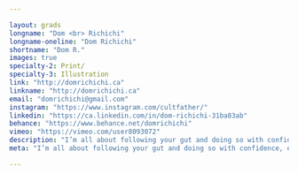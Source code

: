 ```yaml
---

layout: grads
longname: "Dom <br> Richichi"
longname-oneline: "Dom Richichi"
shortname: "Dom R."
images: true
specialty-2: Print/
specialty-3: Illustration
link: "http://domrichichi.ca"
linkname: "http://domrichichi.ca"
email: "domrichichi@gmail.com"
instagram: "https://www.instagram.com/cultfather/"
linkedin: "https://ca.linkedin.com/in/dom-richichi-31ba83ab"
behance: "https://www.behance.net/domrichichi"
vimeo: "https://vimeo.com/user8093072"
description: "I’m all about following your gut and doing so with confidence, eagerness, and the drive to create and learn."
meta: "I’m all about following your gut and doing so with confidence, eagerness, and the drive to create and learn."

---
```

